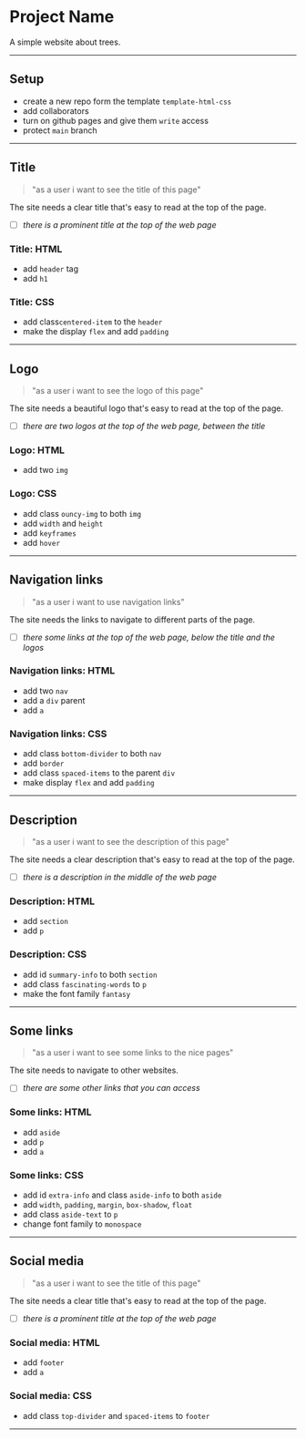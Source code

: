 # Project Name

A simple website about trees.

---

## Setup

- create a new repo form the template `template-html-css`
- add collaborators
- turn on github pages and give them `write` access
- protect `main` branch

---

## Title

> "as a user i want to see the title of this page"

The site needs a clear title that's easy to read at the top of the page.

<!-- acceptance criteria -->

- [ ] _there is a prominent title at the top of the web page_

<!-- code you think you will need -->

### Title: HTML

- add `header` tag
- add `h1`

### Title: CSS

- add class`centered-item` to the `header`
- make the display `flex` and add `padding`

---

## Logo

> "as a user i want to see the logo of this page"

The site needs a beautiful logo that's easy to read at the top of the page.

<!-- acceptance criteria -->

- [ ] _there are two logos at the top of the web page, between the title_

<!-- code you think you will need -->

### Logo: HTML

- add two `img`

### Logo: CSS

- add class `ouncy-img` to both `img`
- add `width` and `height`
- add `keyframes`
- add `hover`

---

## Navigation links

> "as a user i want to use navigation links"

The site needs the links to navigate to different parts of the page.

<!-- acceptance criteria -->

- [ ] _there some links at the top of the web page, below the title and the
      logos_

<!-- code you think you will need -->

### Navigation links: HTML

- add two `nav`
- add a `div` parent
- add `a`

### Navigation links: CSS

- add class `bottom-divider` to both `nav`
- add `border`
- add class `spaced-items` to the parent `div`
- make display `flex` and add `padding`

---

## Description

> "as a user i want to see the description of this page"

The site needs a clear description that's easy to read at the top of the page.

<!-- acceptance criteria -->

- [ ] _there is a description in the middle of the web page_

<!-- code you think you will need -->

### Description: HTML

- add `section`
- add `p`

### Description: CSS

- add id `summary-info` to both `section`
- add class `fascinating-words` to `p`
- make the font family `fantasy`

---

## Some links

> "as a user i want to see some links to the nice pages"

The site needs to navigate to other websites.

<!-- acceptance criteria -->

- [ ] _there are some other links that you can access_

<!-- code you think you will need -->

### Some links: HTML

- add `aside`
- add `p`
- add `a`

### Some links: CSS

- add id `extra-info` and class `aside-info` to both `aside`
- add `width`, `padding`, `margin`, `box-shadow`, `float`
- add class `aside-text` to `p`
- change font family to `monospace`

---

## Social media

> "as a user i want to see the title of this page"

The site needs a clear title that's easy to read at the top of the page.

<!-- acceptance criteria -->

- [ ] _there is a prominent title at the top of the web page_

<!-- code you think you will need -->

### Social media: HTML

- add `footer`
- add `a`

### Social media: CSS

- add class `top-divider` and `spaced-items` to `footer`

---
